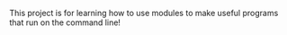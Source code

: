 This project is for learning how to use modules to make
useful programs that run on the command line!